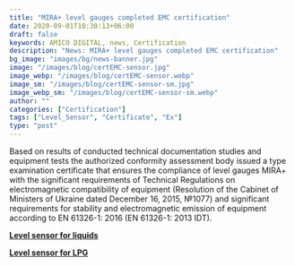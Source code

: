 ```yaml
---
title: "MIRA+ level gauges completed EMC certification"
date: 2020-09-01T10:30:13+06:00
draft: false
keywords: AMICO DIGITAL, news, Certification
description: "News: MIRA+ level gauges completed EMC certification"
bg_image: "images/bg/news-banner.jpg"
image: "/images/blog/certEMC-sensor.jpg"
image_webp: "/images/blog/certEMC-sensor.webp"
image_sm: "/images/blog/certEMC-sensor-sm.jpg"
image_webp_sm: "/images/blog/certEMC-sensor-sm.webp"
author: ""
categories: ["Certification"]
tags: ["Level_Sensor", "Certificate", "Ex"]
type: "post"
---
```


Based on results of conducted technical documentation studies and equipment tests the authorized conformity assessment body issued a type examination certificate that ensures the compliance of level gauges MIRA+ with the significant requirements of Technical Regulations on electromagnetic compatibility of equipment (Resolution of the Cabinet of Ministers of Ukraine dated December 16, 2015, №1077) and significant requirements for stability and electromagnetic emission of equipment according to EN 61326-1: 2016 (EN 61326-1: 2013 IDT).

**[Level sensor for liquids](/en/level-sensor/)**

**[Level sensor for LPG](/en/level-sensor-lpg/)**